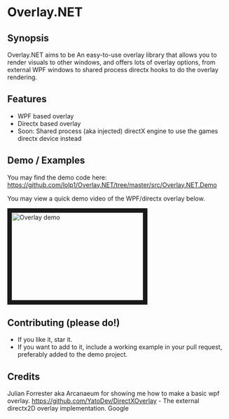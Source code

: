 # Overlay.NET

## Synopsis

Overlay.NET aims to be An easy-to-use overlay library that allows you to render visuals to other windows, and offers lots of overlay options, from external WPF windows to shared process directx hooks to do the overlay rendering. 

## Features 
- WPF based overlay
- Directx based overlay
- Soon: Shared process (aka injected) directX engine to use the games directx device instead

## Demo / Examples
You may find the demo code here: https://github.com/lolp1/Overlay.NET/tree/master/src/Overlay.NET.Demo

You may view a quick demo video of the WPF/directx overlay below.

<a href="http://stylesoftware.net/Overlay.NET/Overlay.NET.Demo.mp4
" target="_blank"><img src="http://img.youtube.com/vi/aq6LG3IML7s/0.jpg" 
alt="Overlay demo" width="300" height="200" border="10" /></a>

## Contributing (please do!)
- If you like it, star it. 
- If you want to add to it, include a working example in your pull request, preferably added to the demo project.

## Credits
Julian Forrester aka Arcanaeum for showing me how to make a basic wpf overlay.
https://github.com/YatoDev/DirectXOverlay - The external directx2D overlay implementation.
Google

